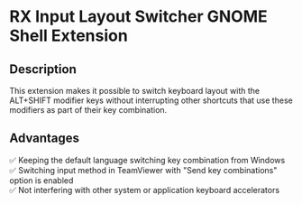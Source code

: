 # RX Input Layout Switcher GNOME Shell Extension

## Description

This extension makes it possible to switch keyboard layout with the ALT+SHIFT modifier keys without interrupting other shortcuts that use these modifiers as part of their key combination.

## Advantages
✅ Keeping the default language switching key combination from Windows  
✅ Switching input method in TeamViewer with "Send key combinations" option is enabled  
✅ Not interfering with other system or application keyboard accelerators